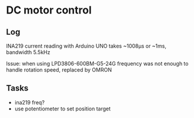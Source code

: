 # DC motor control

## Log

INA219 current reading with Arduino UNO takes ~1008µs or ~1ms, bandwidth 5.5kHz

Issue: when using LPD3806-600BM-G5-24G frequency was not enough to handle rotation speed, replaced by OMRON

## Tasks

- ina219 freq?
- use potentiometer to set position target